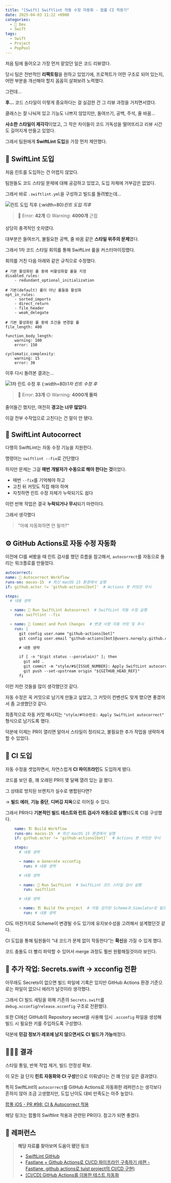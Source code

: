 ```yaml
---
title: "[Swift] Swiftlint 자동 수정 자동화 - 팝풀 CI 적용기"
date: 2025-04-03 11:22 +0900
categories:
  - 🍎 Dev
  - Swift
tags:
  - Swift
  - Project
  - PopPool
---
```

처음 팀에 들어오고 가장 먼저 맡았던 일은 코드 리뷰였다.

당시 팀은 전반적인 **리팩토링**을 원하고 있었기에, 프로젝트가 어떤 구조로 되어 있는지, 어떤 부분을 개선해야 할지 꼼꼼히 살펴보려 노력했다.

그런데…

**후...** 코드 스타일이 이렇게 중요하다는 걸 실감한 건 그 리뷰 과정을 거치면서였다.

클래스는 잘 나눠져 있고 기능도 나쁘지 않았지만, 들여쓰기, 공백, 주석, 줄 바꿈...

**사소한 스타일이 제각각**이었고, 그 작은 차이들이 코드 가독성을 떨어뜨리고 리뷰 시간도 길어지게 만들고 있었다.

그래서 팀원에게 **SwiftLint 도입**을 가장 먼저 제안했다.

## 🎨 SwiftLint 도입

처음 린트를 도입하는 건 어렵지 않았다.

팀원들도 코드 스타일 문제에 대해 공감하고 있었고, 도입 자체에 거부감은 없었다.

그래서 바로 `.swiftlint.yml`을 구성하고 빌드를 돌려봤는데…

![린트 도입 직후](assets/img/post/2025/04_03_린트_도입_직후.png) {:width=80}_린트 도입 직후_

> 🔴 Error: **42개**
> 🟡 Warning: **4000개** 근접

상당히 충격적인 숫자였다.

대부분은 들여쓰기, 불필요한 공백, 줄 바꿈 같은 **스타일 위주의 문제**였다.

그래서 1차 코드 스타일 회의를 통해 SwiftLint 룰을 커스터마이징했다.

회의를 거친 다음 아래와 같은 규칙으로 수정했다.

```
# 기본 활성화된 룰 중에 비활성화할 룰을 지정
disabled_rules:
    - redundant_optional_initialization

# 기본(default) 룰이 아닌 룰들을 활성화
opt_in_rules:
    - sorted_imports
    - direct_return
    - file_header
    - weak_delegate

# 기본 활성화된 룰 중에 조건을 변경할 룰
file_length: 400

function_body_length:
    warning: 100
    error: 150

cyclomatic_complexity:
    warning: 15
    error: 30
```

이후 다시 돌려본 결과는…

![1차 린트 수정 후](assets/img/post/2025/04_03_린트_수정_후.png) {:width=80}_1차 린트 수정 후_

> 🔴 Error: **33개**
> 🟡 Warning: **4000개 돌파**

줄어들긴 했지만, 여전히 **경고는 너무 많았다**.

이걸 전부 수작업으로 고친다는 건 말이 안 됐다.

## 🔄 SwiftLint Autocorrect

다행히 SwiftLint는 자동 수정 기능을 지원한다.

명령어는 `swiftlint --fix`로 간단했다

하지만 문제는 그걸 **매번 개발자가 수동으로 해야 한다는 것**이었다.
- 매번 `--fix`를 기억해야 하고
- 고친 뒤 커밋도 직접 해야 하며
- 자칫하면 린트 수정 자체가 누락되기도 쉽다

이런 반복 작업은 결국 **누락되거나 무시**되기 마련이다.

그래서 생각했다

> "아예 자동화하면 안 될까?"

## ⚙️ GitHub Actions로 자동 수정 자동화

이전에 CI를 써봤을 때 린트 검사를 했던 흐름을 참고해서, `autocorrect`를 자동으로 돌리는 워크플로를 만들었다.

```yaml
autocorrect:
name: 🤖 Autocorrect Workflow
runs-on: macos-15  # 최신 macOS 15 환경에서 실행
if: github.actor != 'github-actions[bot]'  # Actions 봇 커밋은 무시

steps:
  # 내용 생략

  - name: 🎨 Run SwiftLint Autocorrect  # SwiftLint 자동 수정 실행
	run: swiftlint --fix

  - name: 🚀 Commit and Push Changes  # 변경 사항 자동 커밋 및 푸시
	run: |
	  git config user.name "github-actions[bot]"
	  git config user.email "github-actions[bot]@users.noreply.github.com"

	  # 내용 생략

	  if [ -n "$(git status --porcelain)" ]; then
		git add .
		git commit -m "style/#${ISSUE_NUMBER}: Apply SwiftLint autocorrect"
		git push --set-upstream origin "${GITHUB_HEAD_REF}"
	  fi
```

이런 저런 것들을 많이 생각했던것 같다. 

자동 수정은 꼭 커밋으로 남기게 만들고 싶었고, 그 커밋이 컨벤션도 맞게 했으면 좋겠어서 좀 고생했던것 같다.

최종적으로 자동 커밋 메시지는 `"style/#이슈번호: Apply SwiftLint autocorrect"` 형식으로 남기도록 했다. 

덕분에 이제는 PR이 열리면 알아서 스타일이 정리되고, 불필요한 추가 작업을 생략하게 할 수 있었다.

##  🚀 CI 도입

자동 수정을 셋업하면서, 자연스럽게 **CI 파이프라인**도 도입하게 됐다.

코드를 보던 중, 꽤 오래된 PR이 몇 달째 열려 있는 걸 봤다.

그 상태로 방치된 브랜치가 실수로 병합된다면?

→ **빌드 에러**, **기능 중단**, **디버깅 지옥**으로 이어질 수 있다.

그래서 PR마다 **기본적인 빌드 테스트와 린트 검사가 자동으로 실행**되도록 CI를 구성했다.


``` yaml
	name: 🏗️ Build Workflow
    runs-on: macos-15  # 최신 macOS 15 환경에서 실행
    if: github.actor != 'github-actions[bot]'  # Actions 봇 커밋은 무시

    steps:
      # 내용 생략

      - name: ⚙️ Generate xcconfig
        run: # 내용 생략

      # 내용 생략
        
      - name: 🎨 Run SwiftLint  # SwiftLint 코드 스타일 검사 실행
        run: swiftlint

      # 내용 생략

      - name: 🏗️ Build the project  # 자동 검지된 Scheme과 Simulator로 빌드 수행
        run: # 내용 생략
```

CI도 마찬가지로 Scheme이 변경될 수도 있기에 유지보수성을 고려해서 설계했던것 같다.

CI 도입을 통해 팀원들이 “내 코드가 문제 없이 작동한다”는 **확신**을 가질 수 있게 했다.

코드 충돌도 더 빨리 파악할 수 있어서 merge 과정도 훨씬 원활해질것이라 보인다.

## 🔧 추가 작업: Secrets.swift → xcconfig 전환

아무래도 Secrets이 없으면 빌드 파일에 기록은 있지만 GitHub Actions 환경 기준으로는 파일이 없으니 에러가 날것이라 생각했다.

그래서 CI 빌드 세팅을 위해 기존의 `Secrets.swift`를 `debug.xcconfig`/`release.xcconfig` 구조로 전환했다.

또한 CI에선 GitHub의 Repository secret을 사용해 임시 `.xcconfig` 파일을 생성해 빌드 시 필요한 키를 주입하도록 구성했다.

덕분에 **민감 정보가 레포에 남지 않으면서도 CI 빌드가 가능**해졌다.

##  🧑🏻‍💻 결과

스타일 통일, 반복 작업 제거, 빌드 안정성 확보.

이 모든 걸 단지 **린트 자동화와 CI 구성**만으로 이뤄냈다는 건 꽤 인상 깊은 결과였다.

특히 SwiftLint의 `autocorrect`를 GitHub Actions로 자동화한 레퍼런스는 생각보다 흔하지 않아 조금 고생했지만, 도입 난이도 대비 만족도는 아주 높았다.

[팝풀 iOS - PR #98: CI & Autocorrect 적용](https://github.com/PopPool/iOS/pull/98)

해당 링크는 팝풀의 Swiftlint 적용과 관련된 PR이다. 참고가 되면 좋겠다.
## 🔗 레퍼런스
> **해당 자료를 찾아보며 도움이 됐던 링크**
>- [SwiftLint GitHub](https://github.com/realm/SwiftLint)
>- [Fastlane + Github Actions로 CI/CD 파이프라인 구축하기 (6편 - Fastlane, github actions로 tuist project의 CI/CD 구현)](https://jazz-the-it.tistory.com/85)
>- [[CI/CD] GitHub Actions를 이용한 테스트 자동화](https://ho8487.tistory.com/126)